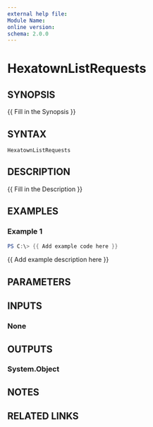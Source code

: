 ```yaml
---
external help file:
Module Name:
online version:
schema: 2.0.0
---
```


# HexatownListRequests

## SYNOPSIS
{{ Fill in the Synopsis }}

## SYNTAX

```
HexatownListRequests
```

## DESCRIPTION
{{ Fill in the Description }}

## EXAMPLES

### Example 1
```powershell
PS C:\> {{ Add example code here }}
```

{{ Add example description here }}

## PARAMETERS

## INPUTS

### None

## OUTPUTS

### System.Object
## NOTES

## RELATED LINKS
